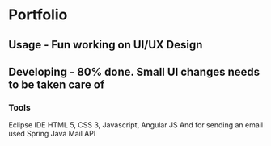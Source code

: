 

# Portfolio



## Usage - Fun working on UI/UX Design



## Developing - 80% done. Small UI changes needs to be taken care of 



### Tools

Eclipse IDE
HTML 5, CSS 3, Javascript, Angular JS
And for sending an email used Spring Java Mail API 
